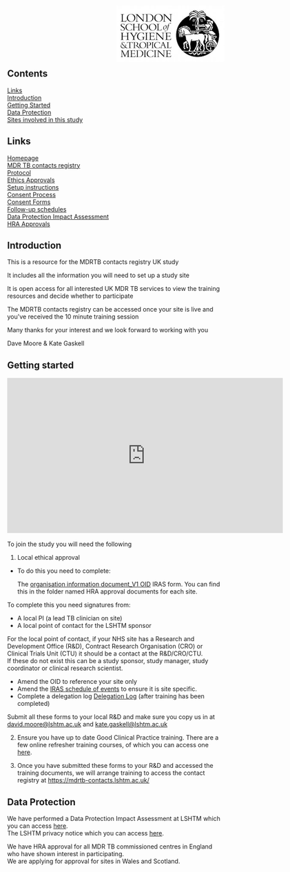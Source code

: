 <img align="right" src="img/lshtm_logo.jpeg">


<br/><br/>
<br/><br/>
<br/><br/>


## Contents 
[Links](#links)  
[Introduction](#intro)   
[Getting Started](#getstarted)  
[Data Protection](#dataprotection)  
[Sites involved in this study](#sitesinvolved)  

## Links <a name="links"></a>
[Homepage](/index.md)   
[MDR TB contacts registry](https://mdrtb-contacts.lshtm.ac.uk/)  
[Protocol](/protocol/MDRTBcontactsRegistry_Protocol.pdf)   
[Ethics Approvals](/ethics)  
[Setup instructions](/howto.md)   
[Consent Process](/consent.md)  
[Consent Forms](/consent)  
[Follow-up schedules](/followup.md)  
[Data Protection Impact Assessment](//DPIA/dpia.pdf)  
[HRA Approvals](/HRA_approval_documents)  


## Introduction <a name="intro"></a>

This is a resource for the MDRTB contacts registry UK study

It includes all the information you will need to set up a study site

It is open access for all interested UK MDR TB services to view the training resources and decide whether to participate

The MDRTB contacts registry can be accessed once your site is live and you've received the 10 minute training session

Many thanks for your interest and we look forward to working with you

Dave Moore & Kate Gaskell



## Getting started <a name="getstarted"></a>


<iframe title="vimeo-player" src="https://player.vimeo.com/video/647248714?h=fb0c53afa1" width="640" height="360" frameborder="0" allowfullscreen></iframe>

To join the study you will need the following

1. Local ethical approval
  * To do this you need to complete:  
  
	The [organisation information document_V1 OID](/HRA_approval_documents/MDRTBcontactsregistry_Organisation_Information_Document.docx) IRAS form. You can find this in the folder named HRA approval documents for each site.  
   
   To complete this you need signatures from:  
   * A local PI (a lead TB clinician on site)  
   * A local point of contact for the LSHTM sponsor  

For the local point of contact, if your NHS site has a Research and Development Office (R&D), Contract Research Organisation (CRO) or Clinical Trials Unit (CTU) it should be a contact at the R&D/CRO/CTU.  
If these do not exist this can be a study sponsor, study manager, study coordinator or clinical research scientist.
    
   *  Amend the OID to reference your site only
   *  Amend the [IRAS schedule of events](/HRA_approval_documents/IRAS_scheduleofevents.xls) to ensure it is site specific.  
   *  Complete a delegation log [Delegation Log](/HRA_approval_documents/MDRTB_CONTACTS_REGISTRY_DELEGATION_LOG.docx) (after training has been completed)  

Submit all these forms to your local R&D and make sure you copy us in at david.moore@lshtm.ac.uk and kate.gaskell@lshtm.ac.uk
    
2. Ensure you have up to date Good Clinical Practice training. There are a few online refresher training courses, of which you can access one [here](https://globalhealthtrainingcentre.tghn.org/elearning/).

3. Once you have submitted these forms to your R&D and accessed the training documents, we will arrange training to access the contact registry at https://mdrtb-contacts.lshtm.ac.uk/


## Data Protection <a name="dataprotection"></a>

We have performed a Data Protection Impact Assessment at LSHTM which you can access [here](/DPIA/dpia.pdf).   
The LSHTM privacy notice which you can access [here](https://www.lshtm.ac.uk/files/research-participant-privacy-notice.pdf).  


We have HRA approval for all MDR TB commissioned centres in England who have shown interest in participating.   
We are applying for approval for sites in Wales and Scotland.



